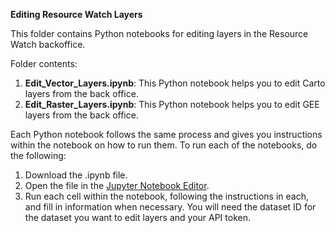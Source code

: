 **Editing Resource Watch Layers**

This folder contains Python notebooks for editing layers in the Resource Watch backoffice.

Folder contents:
1. **Edit_Vector_Layers.ipynb**: This Python notebook helps you to edit Carto layers from the back office.
2. **Edit_Raster_Layers.ipynb**: This Python notebook helps you to edit GEE layers from the back office.

Each Python notebook follows the same process and gives you instructions within the notebook on how to run them.
To run each of the notebooks, do the following:
1. Download the .ipynb file.
2. Open the file in the [Jupyter Notebook Editor](https://jupyter.org/install).
3. Run each cell within the notebook, following the instructions in each, and fill in information when necessary. You will need the dataset ID for the dataset you want to edit layers and your API token.
